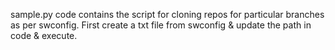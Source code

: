 sample.py code contains the script for cloning repos for particular branches as per swconfig.
First create a txt file from swconfig & update the path in code & execute. 
